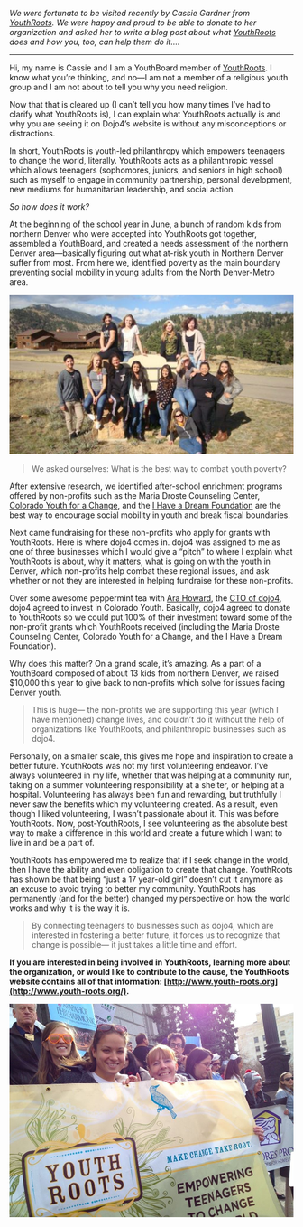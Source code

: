 *We were fortunate to be visited recently by Cassie Gardner from [YouthRoots](http://www.youth-roots.org/). We were happy and proud to be able to donate to her organization and asked her to write a blog post about what [YouthRoots](http://www.youth-roots.org/) does and how you, too, can help them do it....*
___________________________________________________________________________________

Hi, my name is Cassie and I am a YouthBoard member of [YouthRoots](http://www.youth-roots.org/). I know what you’re thinking, and no—I am not a member of a religious youth group and I am not about to tell you why you need religion.

Now that that is cleared up (I can’t tell you how many times I’ve had to clarify what YouthRoots is), I can explain what YouthRoots actually is and why you are seeing it on Dojo4’s website is without any misconceptions or distractions.

In short, YouthRoots is youth-led philanthropy which empowers teenagers to change the world, literally. YouthRoots acts as a philanthropic vessel which allows teenagers (sophomores, juniors, and seniors in high school) such as myself to engage in community partnership, personal development, new mediums for humanitarian leadership, and social action.

*So how does it work?*

At the beginning of the school year in June, a bunch of random kids from northern Denver who were accepted into YouthRoots got together, assembled a YouthBoard, and created a needs assessment of the northern Denver area—basically figuring out what at-risk youth in Northern Denver suffer from most. From here we, identified poverty as the main boundary preventing social mobility in young adults from the North Denver-Metro area. 

![YR1.jpg](assets/b.jpeg) 

>We asked ourselves: What is the best way to combat youth poverty?

After extensive research, we identified after-school enrichment programs offered by non-profits such as the Maria Droste Counseling Center, [Colorado Youth for a Change](http://youthforachange.org/), and the [I Have a Dream Foundation](http://www.ihaveadreamfoundation.org/) are the best way to encourage social mobility in youth and break fiscal boundaries.

Next came fundraising for these non-profits who apply for grants with YouthRoots. Here is where dojo4 comes in. dojo4 was assigned to me as one of three businesses which I would give a “pitch” to where I explain what YouthRoots is about, why it matters, what is going on with the youth in Denver, which non-profits help combat these regional issues, and ask whether or not they are interested in helping fundraise for these non-profits.

Over some awesome peppermint tea with [Ara Howard](https://www.facebook.com/ara.t.howard), the [CTO of dojo4](http://dojo4.com/team/ara-t-howard), dojo4 agreed to invest in Colorado Youth. Basically, dojo4 agreed to donate to YouthRoots so we could put 100% of their investment toward some of the non-profit grants which YouthRoots received (including the Maria Droste Counseling Center, Colorado Youth for a Change, and the I Have a Dream Foundation).

Why does this matter? On a grand scale, it’s amazing. As a part of a YouthBoard composed of about 13 kids from northern Denver, we raised $10,000 this year to give back to non-profits which solve for issues facing Denver youth. 

>This is huge— the non-profits we are supporting this year (which I have mentioned) change lives, and couldn’t do it without the help of organizations like YouthRoots, and philanthropic businesses such as dojo4.  

Personally, on a smaller scale, this gives me hope and inspiration to create a better future. YouthRoots was not my first volunteering endeavor. I’ve always volunteered in my life, whether that was helping at a community run, taking on a summer volunteering responsibility at a shelter, or helping at a hospital. Volunteering has always been fun and rewarding, but truthfully I never saw the benefits which my volunteering created. As a result, even though I liked volunteering, I wasn’t passionate about it. This was before YouthRoots. Now, post-YouthRoots, I see volunteering as the absolute best way to make a difference in this world and create a future which I want to live in and be a part of.

YouthRoots has empowered me to realize that if I seek change in the world, then I have the ability and even obligation to create that change. YouthRoots has shown be that being “just a 17 year-old girl” doesn’t cut it anymore as an excuse to avoid trying to better my community. YouthRoots has permanently (and for the better) changed my perspective on how the world works and why it is the way it is. 

>By connecting teenagers to businesses such as dojo4, which are interested in fostering a better future, it forces us to recognize that change is possible— it just takes a little time and effort.

**If you are interested in being involved in YouthRoots, learning more about the organization, or would like to contribute to the cause, the YouthRoots website contains all of that information: [http://www.youth-roots.org](http://www.youth-roots.org/).**

![YR3.jpg](assets/c.jpeg) 